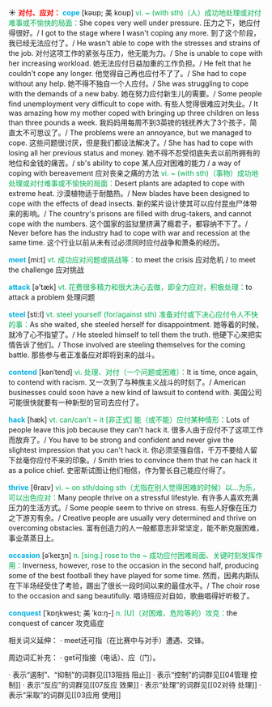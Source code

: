 ☀ <font color="red">**对付、应对：**</font>
<font color="sky blue">**cope**</font> [kəʊp; 美 koʊp]
<font color="#00b050">vi. ~ (with sth)（人）成功地处理或对付难事或不愉快的局面：</font>She copes very well under pressure. 压力之下，她应付得很好。/ I got to the stage where I wasn't coping any more. 到了这个阶段，我已经无法应付了。/ He wasn't able to cope with the stresses and strains of the job. 对付这项工作的紧张与压力，他无能为力。/ She is unable to cope with her increasing workload. 她无法应付日益加重的工作负担。/ He felt that he couldn't cope any longer. 他觉得自己再也应付不了了。/ She had to cope without any help. 她不得不独自一个人应付。/ She was struggling to cope with the demands of a new baby. 她在努力应付新生儿的需要。/ Some people find unemployment very difficult to cope with. 有些人觉得很难应对失业。/ It was amazing how my mother coped with bringing up three children on less than three pounds a week. 我妈妈用每周不到3英镑的钱抚养大了3个孩子，简直太不可思议了。/ The problems were an annoyance, but we managed to cope. 这些问题很讨厌，但是我们都设法解决了。/ She has had to cope with losing all her previous status and money. 她不得不忍受彻底失去以前所拥有的地位和金钱的痛苦。/ sb's ability to cope 某人应对困难的能力 / a way of coping with bereavement 应对丧亲之痛的方法 <font color="#00b050">vi. ~ (with sth)（事物）成功地处理或对付难事或不愉快的局面：</font>Desert plants are adapted to cope with extreme heat. 沙漠植物适于耐酷热。/ New blades have been designed to cope with the effects of dead insects. 新的桨片设计使其可以应付昆虫尸体带来的影响。/ The country's prisons are filled with drug-takers, and cannot cope with the numbers. 这个国家的监狱里挤满了瘾君子，都容纳不下了。/ Never before has the industry had to cope with war and recession at the same time. 这个行业以前从未有过必须同时应付战争和萧条的经历。

<font color="sky blue">**meet**</font> [mi:t] 
<font color="#00b050">vt. 成功应对问题或挑战等：</font>to meet the crisis 应对危机 / to meet the challenge 应对挑战

<font color="sky blue">**attack**</font> [ə'tæk] 
<font color="#00b050">vt. 花费很多精力和很大决心去做，即全力应对，积极处理：</font>to attack a problem 处理问题

<font color="sky blue">**steel**</font> [sti:l] 
<font color="#00b050">vt. steel yourself (for/against sth) 准备对付或下决心应付令人不快的事：</font>As she waited, she steeled herself for disappointment. 她等着的时候，就冷了心不指望了。/ He steeled himself to tell them the truth. 他硬下心来把实情告诉了他们。/ Those involved are steeling themselves for the coming battle. 那些参与者正准备应对即将到来的战斗。
           
<font color="sky blue">**contend**</font> [kənˈtend]
<font color="#00b050">vi. 处理、对付（一个问题或困难）：</font>It is time, once again, to contend with racism. 又一次到了与种族主义战斗的时刻了。/ American businesses could soon have a new kind of lawsuit to contend with. 美国公司可能很快就要有一种新型的官司去应付了。           

<font color="sky blue">**hack**</font> [hæk]
<font color="#00b050">vt. can/can't ~ it [非正式] 能（或不能）应付某种情形：</font>Lots of people leave this job because they can't hack it. 很多人由于应付不了这项工作而放弃了。/ You have to be strong and confident and never give the slightest impression that you can't hack it. 你必须坚强自信，千万不要给人留下丝毫你应付不来的印象。/ Smith tries to convince them that he can hack it as a police chief. 史密斯试图让他们相信，作为警长自己能应付得了。
          
<font color="sky blue">**thrive**</font> [θraɪv]
<font color="#00b050">vi. ~ on sth/doing sth（尤指在别人觉得困难的时候）以…为乐，可以出色应对：</font>Many people thrive on a stressful lifestyle. 有许多人喜欢充满压力的生活方式。/ Some people seem to thrive on stress. 有些人好像在压力之下游刃有余。/ Creative people are usually very determined and thrive on overcoming obstacles. 富有创造力的人一般都意志非常坚定，能不断克服困难，事业蒸蒸日上。
           
<font color="sky blue">**occasion**</font> [əˈkeɪʒn]
<font color="#00b050">n. [sing.] rose to the ~ 成功应付困难局面、关键时刻发挥作用：</font>Inverness, however, rose to the occasion in the second half, producing some of the best football they have played for some time. 然而，因弗内斯队在下半场经受住了考验，踢出了很长一段时间以来的最佳水平。/ The choir rose to the occasion and sang beautifully. 唱诗班应对自如，歌曲唱得好听极了。
           
<font color="sky blue">**conquest**</font> [ˈkɒŋkwest; 美 ˈkɑ:ŋ-]
<font color="#00b050">n. [U]（对困难、危险等的）攻克：</font>the conquest of cancer 攻克癌症

相关词义延伸：
· meet还可指（在比赛中与对手）遭遇、交锋。

周边词汇补充：
· get可指接（电话）、应（门）。

· 表示“遏制”、“抑制”的词群见[[13阻挡 阻止]]
· 表示“控制”的词群见[[04管理 控制]]
· 表示“反应”的词群见[[07反应 效果]]
· 表示“处理”的词群见[[02对待 处理]]
· 表示“采取”的词群见[[03应用 使用]]
